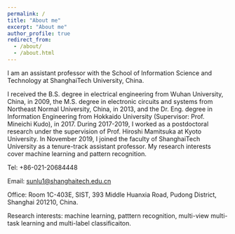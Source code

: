 ```yaml
---
permalink: /
title: "About me"
excerpt: "About me"
author_profile: true
redirect_from: 
  - /about/
  - /about.html
---
```


I am an assistant professor with the School of Information Science and Technology at ShanghaiTech University, China. 

I received the B.S. degree in electrical engineering from Wuhan University, China, in 2009, the M.S. degree in electronic circuits and systems from Northeast Normal University, China, in 2013, and the Dr. Eng. degree in Information Engineering from Hokkaido University (Supervisor: Prof. Mineichi Kudo), in 2017. During 2017-2019, I worked as a postdoctoral research under the supervision of Prof. Hiroshi Mamitsuka at Kyoto University. In November 2019, I joined the faculty of ShanghaiTech University as a tenure-track assistant professor. My research interests cover machine learning and pattern recognition.

Tel: +86-021-20684448

Email: sunlu1@shanghaitech.edu.cn

Office: Room 1C-403E, SIST, 393 Middle Huanxia Road, Pudong District, Shanghai 201210, China.

Research interests: machine learning, patttern recognition, multi-view multi-task learning and multi-label classificaiton.

